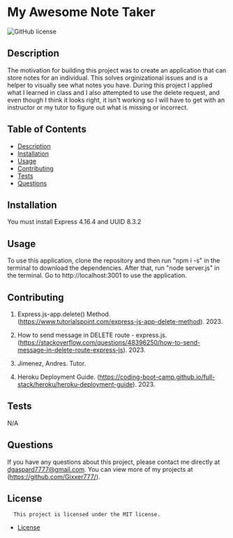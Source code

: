 # My Awesome Note Taker
  ![GitHub license](https://img.shields.io/badge/license-MIT-blue.svg)
 
  ## Description
  The motivation for building this project was to create an application that can store notes for an individual. This solves orginizational issues and is a helper to visually see what notes you have. During this project I applied what I learned in class and I also attempted to use the delete request, and even though I think it looks right, it isn't working so I will have to get with an instructor or my tutor to figure out what is missing or incorrect.
 
  ## Table of Contents
  * [Description](#description)
  * [Installation](#installation)
  * [Usage](#usage)
  * [Contributing](#contributing)
  * [Tests](#tests)
  * [Questions](#questions)
 
  ## Installation
  You must install Express 4.16.4 and UUID 8.3.2
 
  ## Usage
  To use this application, clone the repository and then run "npm i -s" in the terminal to download the dependencies. After that, run "node server.js" in the terminal. Go to http://localhost:3001 to use the application.
 
  ## Contributing
  1. Express.js-app.delete() Method. (https://www.tutorialspoint.com/express-js-app-delete-method). 2023.
 
  2. How to send message in DELETE route - express.js. (https://stackoverflow.com/questions/48396250/how-to-send-message-in-delete-route-express-js). 2023.

  3. Jimenez, Andres. Tutor.
  
  4. Heroku Deployment Guide. (https://coding-boot-camp.github.io/full-stack/heroku/heroku-deployment-guide). 2023.
  ## Tests
  N/A
 
  ## Questions
  If you have any questions about this project, please contact me directly at dgaspard7777@gmail.com. You can view more of my projects at (https://github.com/Gixxer777/).
 
  ## License

      This project is licensed under the MIT license.
  
* [License](#license)


